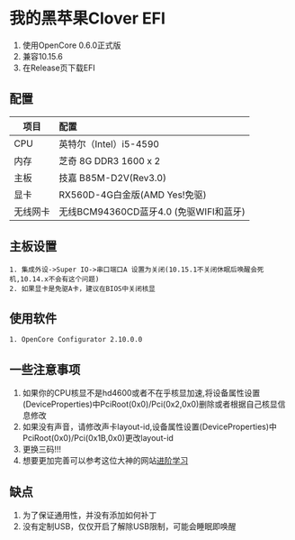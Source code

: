 # 我的黑苹果Clover EFI
1. 使用OpenCore 0.6.0正式版
2. 兼容10.15.6
3. 在Release页下载EFI

## 配置

| 项目        | 配置   |
| --------   | :-----  |
| CPU         | 英特尔（Intel）i5-4590 |
|内存         |芝奇 8G DDR3 1600 x 2|
| 主板        |   技嘉 B85M-D2V(Rev3.0)   |
| 显卡        |    RX560D-4G白金版(AMD Yes!免驱)    |
|无线网卡     |无线BCM94360CD蓝牙4.0 (免驱WIFI和蓝牙)|


## 主板设置
```
1. 集成外设->Super IO->串口端口A 设置为关闭(10.15.1不关闭休眠后唤醒会死机,10.14.x不会有这个问题)
2. 如果显卡是免驱A卡，建议在BIOS中关闭核显
```

## 使用软件
```
1. OpenCore Configurator 2.10.0.0
```
## 一些注意事项
1. 如果你的CPU核显不是hd4600或者不在乎核显加速,将设备属性设置(DeviceProperties)中PciRoot(0x0)/Pci(0x2,0x0)删除或者根据自己核显信息修改
2. 如果没有声音，请修改声卡layout-id,设备属性设置(DeviceProperties)中PciRoot(0x0)/Pci(0x1B,0x0)更改layout-id
3. 更换三码!!!
4. 想要更加完善可以参考这位大神的网站[进阶学习](https://blog.xjn819.com)

## 缺点
1. 为了保证通用性，并没有添加如何补丁
2. 没有定制USB，仅仅开启了解除USB限制，可能会睡眠即唤醒
